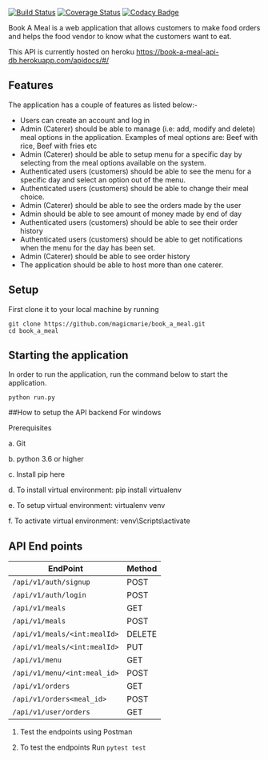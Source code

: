[![Build Status](https://travis-ci.org/magicmarie/book_a_meal.svg?branch=flask%3Dapi-databases)](https://travis-ci.org/magicmarie/book_a_meal)
[![Coverage Status](https://coveralls.io/repos/github/magicmarie/book_a_meal/badge.svg?branch=flask%3Dapi-databases)](https://coveralls.io/github/magicmarie/book_a_meal?branch=flask%3Dapi-databases)
[![Codacy Badge](https://api.codacy.com/project/badge/Grade/9c86a6940c82472ea181f0adecd25390)](https://www.codacy.com/app/magicmarie/book_a_meal?utm_source=github.com&amp;utm_medium=referral&amp;utm_content=magicmarie/book_a_meal&amp;utm_campaign=Badge_Grade)


Book A Meal  is a web application  that allows customers to make food orders and
helps the food vendor to know what the customers want to eat.

This API is currently hosted on heroku https://book-a-meal-api-db.herokuapp.com/apidocs/#/

## Features
The application has a couple of features as listed below:-
 * Users can create an account and log in
 * Admin (Caterer) should be able to manage (i.e: add, modify and delete) meal options in the application. Examples of meal options are: Beef with rice, Beef with fries etc
 * Admin (Caterer) should be able to setup menu for a specific day by selecting from the meal options available on the system.
 * Authenticated users (customers) should be able to see the menu for a specific day and select an option out of the menu.
 * Authenticated users (customers) should be able to change their meal choice.
 * Admin (Caterer) should be able to see the orders made by the user
 * Admin should be able to see amount of money made by end of day
 * Authenticated users (customers) should be able to see their order history
 * Authenticated users (customers) should be able to get notifications when the menu for the day has been set.
 * Admin (Caterer) should be able to see order history
 * The application should be able to host more than one caterer.


## Setup
First clone it to your local machine by running

```
git clone https://github.com/magicmarie/book_a_meal.git
cd book_a_meal
```
## Starting the application
In order to run the application, run the command below to start the application.
```
python run.py
```
##How to setup the API backend
For windows

Prerequisites

a. Git

b. python 3.6 or higher

c. Install pip here

d. To install virtual environment: pip install virtualenv

e. To setup virtual environment: virtualenv venv

f. To activate virtual environment: venv\Scripts\activate

## API End points

| EndPoint                       | Method |
| ------------------------------ | ------ |
| `/api/v1/auth/signup`          | POST   |
| `/api/v1/auth/login`           | POST   |
| `/api/v1/meals`                | GET    |
| `/api/v1/meals`                | POST   |
| `/api/v1/meals/<int:mealId>`   | DELETE |
| `/api/v1/meals/<int:mealId>`   | PUT    |
| `/api/v1/menu`                 | GET    |
| `/api/v1/menu/<int:meal_id>`   | POST   |
| `/api/v1/orders`               | GET    |
| `/api/v1/orders<meal_id>`      | POST   |
| `/api/v1/user/orders`          | GET    |

1.  Test the endpoints using Postman

2.  To test the endpoints Run `pytest test`

